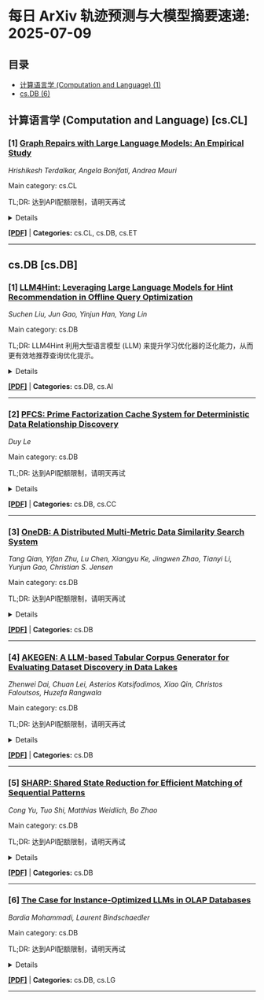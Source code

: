 # 每日 ArXiv 轨迹预测与大模型摘要速递: 2025-07-09

## 目录

- [计算语言学 (Computation and Language) (1)](#cs-cl)
- [cs.DB (6)](#cs-db)

## 计算语言学 (Computation and Language) [cs.CL]
### [1] [Graph Repairs with Large Language Models: An Empirical Study](https://arxiv.org/abs/2507.03410)
*Hrishikesh Terdalkar, Angela Bonifati, Andrea Mauri*

Main category: cs.CL

TL;DR: 达到API配额限制，请明天再试


<details>
  <summary>Details</summary>
Motivation: Error: API quota exceeded

Method: Error: API quota exceeded

Result: Error: API quota exceeded

Conclusion: 请联系管理员或等待明天API配额重置。

Abstract: Property graphs are widely used in domains such as healthcare, finance, and social networks, but they often contain errors due to inconsistencies, missing data, or schema violations. Traditional rule-based and heuristic-driven graph repair methods are limited in their adaptability as they need to be tailored for each dataset. On the other hand, interactive human-in-the-loop approaches may become infeasible when dealing with large graphs, as the cost--both in terms of time and effort--of involving users becomes too high. Recent advancements in Large Language Models (LLMs) present new opportunities for automated graph repair by leveraging contextual reasoning and their access to real-world knowledge. We evaluate the effectiveness of six open-source LLMs in repairing property graphs. We assess repair quality, computational cost, and model-specific performance. Our experiments show that LLMs have the potential to detect and correct errors, with varying degrees of accuracy and efficiency. We discuss the strengths, limitations, and challenges of LLM-driven graph repair and outline future research directions for improving scalability and interpretability.

</details>

[**[PDF]**](https://arxiv.org/pdf/2507.03410) | **Categories:** cs.CL, cs.DB, cs.ET

---


## cs.DB [cs.DB]
### [1] [LLM4Hint: Leveraging Large Language Models for Hint Recommendation in Offline Query Optimization](https://arxiv.org/abs/2507.03384)
*Suchen Liu, Jun Gao, Yinjun Han, Yang Lin*

Main category: cs.DB

TL;DR: LLM4Hint 利用大型语言模型 (LLM) 来提升学习优化器的泛化能力，从而更有效地推荐查询优化提示。


<details>
  <summary>Details</summary>
Motivation: 现有的传统优化器在复杂工作负载所需的手动调整方面存在困难，并且基于学习的方法在确保泛化方面面临限制。大型语言模型 (LLM) 在各种下游任务中取得了巨大的成功，本文探讨了如何整合 LLM 以增强学习优化器的泛化能力。

Method: 该论文提出 LLM4Hint，它利用中等规模的骨干 LLM 来推荐查询优化提示。LLM4Hint 通过以下方式实现目标：(i) 集成一个轻量级模型来生成软提示，捕获 DBMS 中的数据分布和 SQL 谓词，以提供足够的优化特征，同时减少输入到 LLM 的上下文长度，(ii) 设计使用更大的商业 LLM 的查询重写策略，从而简化骨干 LLM 的 SQL 语义并降低微调成本，以及 (iii) 引入显式匹配提示以促进 LLM 和轻量级模型之间的对齐，从而加速组合模型的收敛。

Result: LLM4Hint 在有效性和泛化性方面优于最先进的学习优化器。

Conclusion: 实验表明，LLM4Hint 通过利用 LLM 更强的理解查询语句的能力，在有效性和泛化性方面优于最先进的学习优化器。

Abstract: 查询优化对于 DBMS 中高效的 SQL 查询执行至关重要，并且由于数据量的增长和硬件的进步，随着时间的推移仍然具有吸引力。现有的传统优化器在复杂工作负载所需的手动调整方面存在困难，并且基于学习的方法在确保泛化方面面临限制。 随着大型语言模型 (LLM) 在各种下游任务中取得了巨大的成功，本文探讨了如何整合 LLM 以增强学习优化器的泛化能力。 尽管前景广阔，但这种整合仍然存在挑战，主要包括高模型推理延迟，以及由于 LLM 中令牌序列与具有丰富数值特征的结构化 SQL 执行计划之间的固有差异而导致的大量微调成本和次优性能。在本文中，我们专注于离线优化中的重复查询，以缓解高推理延迟的问题，并提出 LLM4Hint，它利用中等规模的骨干 LLM 来推荐查询优化提示。 LLM4Hint 通过以下方式实现目标：(i) 集成一个轻量级模型来生成软提示，捕获 DBMS 中的数据分布和 SQL 谓词，以提供足够的优化特征，同时减少输入到 LLM 的上下文长度，(ii) 设计使用更大的商业 LLM 的查询重写策略，从而简化骨干 LLM 的 SQL 语义并降低微调成本，以及 (iii) 引入显式匹配提示以促进 LLM 和轻量级模型之间的对齐，从而加速组合模型的收敛。 实验表明，LLM4Hint 通过利用 LLM 更强的理解查询语句的能力，在有效性和泛化性方面优于最先进的学习优化器。

</details>

[**[PDF]**](https://arxiv.org/pdf/2507.03384) | **Categories:** cs.DB, cs.AI

---

### [2] [PFCS: Prime Factorization Cache System for Deterministic Data Relationship Discovery](https://arxiv.org/abs/2507.03919)
*Duy Le*

Main category: cs.DB

TL;DR: 达到API配额限制，请明天再试


<details>
  <summary>Details</summary>
Motivation: Error: API quota exceeded

Method: Error: API quota exceeded

Result: Error: API quota exceeded

Conclusion: 请联系管理员或等待明天API配额重置。

Abstract: Cache systems fundamentally limit modern computing performance due to their inability to precisely capture data relationships. While achieving 85-92% hit rates, traditional systems rely on statistical heuristics that cannot guarantee relationship discovery, leading to suboptimal prefetching and resource waste. We present PFCS (Prime Factorization Cache System), which leverages the mathematical uniqueness of prime factorization to achieve deterministic relationship discovery with zero false positives. PFCS assigns unique primes to data elements and represents relationships as composite numbers, enabling the recovery of perfect relationships through factorization. A comprehensive evaluation across database, ML, and HPC workloads demonstrates an average performance improvement of x 6.2, 98.9% hit rates, and a 38% power reduction compared to state-of-the-art systems. The mathematical foundation provides formal guarantees impossible with approximation-based approaches, establishing a new paradigm for cache system design

</details>

[**[PDF]**](https://arxiv.org/pdf/2507.03919) | **Categories:** cs.DB, cs.CC

---

### [3] [OneDB: A Distributed Multi-Metric Data Similarity Search System](https://arxiv.org/abs/2507.04256)
*Tang Qian, Yifan Zhu, Lu Chen, Xiangyu Ke, Jingwen Zhao, Tianyi Li, Yunjun Gao, Christian S. Jensen*

Main category: cs.DB

TL;DR: 达到API配额限制，请明天再试


<details>
  <summary>Details</summary>
Motivation: Error: API quota exceeded

Method: Error: API quota exceeded

Result: Error: API quota exceeded

Conclusion: 请联系管理员或等待明天API配额重置。

Abstract: Increasingly massive volumes of multi-modal data are being accumulated in many {real world} settings, including in health care and e-commerce. This development calls for effective general-purpose data management solutions for multi-modal data. Such a solution must facilitate user-friendly and accurate retrieval of any multi-modal data according to diverse application requirements. Further, such a solution must be capable of efficient and scalable retrieval.   To address this need, we present OneDB, a distributed multi-metric data similarity retrieval system. This system exploits the fact that data of diverse modalities, such as text, images, and video, can be represented as metric data. The system thus affords each data modality its own metric space with its own distance function and then uses a multi-metric model to unify multi-modal data. The system features several innovations: (i) an extended Spart SQL query interface; (ii) lightweight means of learning appropriate weights of different modalities when retrieving multi-modal data to enable accurate retrieval; (iii) smart search-space pruning strategies that improve efficiency; (iv) two-layered indexing of data to ensure load-balancing during distributed processing; and (v) end-to-end system parameter autotuning.   Experiments on three real-life datasets and two synthetic datasets offer evidence that the system is capable of state-of-the-art performance: (i) efficient and effective weight learning; (ii) retrieval accuracy improvements of 12.63\%--30.75\% over the state-of-the-art vector similarity search system at comparable efficiency; (iii) accelerated search by 2.5--5.75x over state-of-the-art single- or multi-metric solutions; (iv) demonstrated high scalability; and (v) parameter tuning that enables performance improvements of 15+%.

</details>

[**[PDF]**](https://arxiv.org/pdf/2507.04256) | **Categories:** cs.DB

---

### [4] [AKEGEN: A LLM-based Tabular Corpus Generator for Evaluating Dataset Discovery in Data Lakes](https://arxiv.org/abs/2507.04687)
*Zhenwei Dai, Chuan Lei, Asterios Katsifodimos, Xiao Qin, Christos Faloutsos, Huzefa Rangwala*

Main category: cs.DB

TL;DR: 达到API配额限制，请明天再试


<details>
  <summary>Details</summary>
Motivation: Error: API quota exceeded

Method: Error: API quota exceeded

Result: Error: API quota exceeded

Conclusion: 请联系管理员或等待明天API配额重置。

Abstract: How to generate a large, realistic set of tables along with joinability relationships, to stress-test dataset discovery methods? Dataset discovery methods aim to automatically identify related data assets in a data lake. The development and evaluation of such solutions for customers from a wide range of business domains, relies on diverse, high quality and domain-specific tabular benchmarks. Large language models (LLMs) are trained on a wide variety of text data, which can provide a strong foundation of general and domain-specific knowledge. In this paper, we ask the question -- \textit{can we leverage LLMs to generate a tabular benchmark adequate for evaluating the dataset discovery solutions?} In particular, we focus on the task of finding joinable tables which is the cornerstone of virtually every dataset discovery method. Current corpora for evaluating dataset discovery methods are mainly based on subsets of open data, and they suffer from three important issues: $i)$ they focus on very common and generic data types (e.g., address, id, name, etc.); $ii)$ they do not contain human-annotated column pairs; instead, practitioners synthesize ground truth using table splits (e.g., horizontal for table union search and vertical ones for joinability) and $iii)$ they do not focus on semantic column relationships.

</details>

[**[PDF]**](https://arxiv.org/pdf/2507.04687) | **Categories:** cs.DB

---

### [5] [SHARP: Shared State Reduction for Efficient Matching of Sequential Patterns](https://arxiv.org/abs/2507.04872)
*Cong Yu, Tuo Shi, Matthias Weidlich, Bo Zhao*

Main category: cs.DB

TL;DR: 达到API配额限制，请明天再试


<details>
  <summary>Details</summary>
Motivation: Error: API quota exceeded

Method: Error: API quota exceeded

Result: Error: API quota exceeded

Conclusion: 请联系管理员或等待明天API配额重置。

Abstract: The detection of sequential patterns in data is a basic functionality of modern data processing systems for complex event processing (CEP), OLAP, and retrieval-augmented generation (RAG). In practice, pattern matching is challenging, since common applications rely on a large set of patterns that shall be evaluated with tight latency bounds. At the same time, matching needs to maintain state, i.e., intermediate results, that grows exponentially in the input size. Hence, systems turn to best-effort processing, striving for maximal recall under a latency bound. Existing techniques, however, consider each pattern in isolation, neglecting the optimization potential induced by state sharing in pattern matching.   In this paper, we present SHARP, a library that employs state reduction to achieve efficient best-effort pattern matching. To this end, SHARP incorporates state sharing between patterns through a new abstraction, coined pattern-sharing degree (PSD). At runtime, this abstraction facilitates the categorization and indexing of partial pattern matches. Based thereon, once a latency bound is exceeded, SHARP realizes best-effort processing by selecting a subset of partial matches for further processing in constant time. In experiments with real-world data, SHARP achieves a recall of 97%, 96% and 73% for pattern matching in CEP, OLAP, and RAG applications, under a bound of 50% of the average processing latency.

</details>

[**[PDF]**](https://arxiv.org/pdf/2507.04872) | **Categories:** cs.DB

---

### [6] [The Case for Instance-Optimized LLMs in OLAP Databases](https://arxiv.org/abs/2507.04967)
*Bardia Mohammadi, Laurent Bindschaedler*

Main category: cs.DB

TL;DR: 达到API配额限制，请明天再试


<details>
  <summary>Details</summary>
Motivation: Error: API quota exceeded

Method: Error: API quota exceeded

Result: Error: API quota exceeded

Conclusion: 请联系管理员或等待明天API配额重置。

Abstract: Large Language Models (LLMs) can enhance analytics systems with powerful data summarization, cleaning, and semantic transformation capabilities. However, deploying LLMs at scale -- processing millions to billions of rows -- remains prohibitively expensive in computation and memory. We present IOLM-DB, a novel system that makes LLM-enhanced database queries practical through query-specific model optimization. Instead of using general-purpose LLMs, IOLM-DB generates lightweight, specialized models tailored to each query's specific needs using representative data samples. IOLM-DB reduces model footprints by up to 76% and increases throughput by up to 3.31$\times$ while maintaining accuracy through aggressive compression techniques, including quantization, sparsification, and structural pruning. We further show how our approach enables higher parallelism on existing hardware and seamlessly supports caching and batching strategies to reduce overheads. Our prototype demonstrates that leveraging LLM queries inside analytics systems is feasible at scale, opening new possibilities for future OLAP applications.

</details>

[**[PDF]**](https://arxiv.org/pdf/2507.04967) | **Categories:** cs.DB, cs.LG

---
